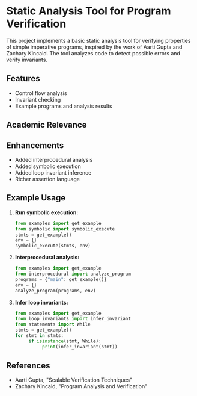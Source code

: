 # Static Analysis Tool for Program Verification

This project implements a basic static analysis tool for verifying properties of simple imperative programs, inspired by the work of Aarti Gupta and Zachary Kincaid. The tool analyzes code to detect possible errors and verify invariants.

## Features
- Control flow analysis
- Invariant checking
- Example programs and analysis results

## Academic Relevance

## Enhancements
- Added interprocedural analysis
- Added symbolic execution
- Added loop invariant inference
- Richer assertion language

## Example Usage
1. **Run symbolic execution:**
	```python
	from examples import get_example
	from symbolic import symbolic_execute
	stmts = get_example()
	env = {}
	symbolic_execute(stmts, env)
	```
2. **Interprocedural analysis:**
	```python
	from examples import get_example
	from interprocedural import analyze_program
	programs = {"main": get_example()}
	env = {}
	analyze_program(programs, env)
	```
3. **Infer loop invariants:**
	```python
	from examples import get_example
	from loop_invariants import infer_invariant
	from statements import While
	stmts = get_example()
	for stmt in stmts:
		 if isinstance(stmt, While):
			  print(infer_invariant(stmt))
	```

## References
- Aarti Gupta, "Scalable Verification Techniques"
- Zachary Kincaid, "Program Analysis and Verification"